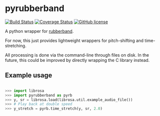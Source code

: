 # pyrubberband
[![Build Status](https://travis-ci.org/bmcfee/pyrubberband.svg)](https://travis-ci.org/bmcfee/pyrubberband)
[![Coverage Status](https://coveralls.io/repos/bmcfee/pyrubberband/badge.svg?branch=testing&service=github)](https://coveralls.io/github/bmcfee/pyrubberband?branch=testing)
[![GitHub license](https://img.shields.io/github/license/bmcfee/pyrubberband.svg)]()

A python wrapper for [rubberband](http://breakfastquay.com/rubberband/).

For now, this just provides lightweight wrappers for pitch-shifting and time-stretching.

All processing is done via the command-line through files on disk.  In the future, this could be improved
by directly wrapping the C library instead.

Example usage
-------------

```python

>>> import librosa
>>> import pyrubberband as pyrb
>>> y, sr = librosa.load(librosa.util.example_audio_file())
>>> # Play back at double speed
>>> y_stretch = pyrb.time_stretch(y, sr, 2.0)
```
